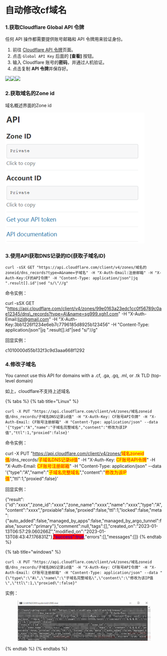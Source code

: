 # 自动修改cf域名



### 1.获取Cloudflare Global API 令牌

任何 API 操作都需要提供账号邮箱和 API 令牌用来验证身份。

1. 前往 [Cloudflare API 令牌](https://dash.cloudflare.com/profile/api-tokens)页面。
2. 点击 `Global API Key` 后面的 **\[查看]** 按钮。
3. 输入 Cloudflare 账号的**密码**，并通过人机验证。
4. 点击复制 **API 令牌**并保存好。

[![](https://user-images.githubusercontent.com/54703944/105816499-57cff100-5fef-11eb-9059-c22d91782d4e.png)](https://user-images.githubusercontent.com/54703944/105816499-57cff100-5fef-11eb-9059-c22d91782d4e.png)[![](https://user-images.githubusercontent.com/54703944/105816487-56062d80-5fef-11eb-969d-4de8b3f49491.png)](https://user-images.githubusercontent.com/54703944/105816487-56062d80-5fef-11eb-969d-4de8b3f49491.png)[![](https://user-images.githubusercontent.com/54703944/105816494-57375a80-5fef-11eb-8148-8c1fcb7d8865.png)](https://user-images.githubusercontent.com/54703944/105816494-57375a80-5fef-11eb-8148-8c1fcb7d8865.png)

### 2.获取域名的Zone id

域名概述界面的Zone id

![](../.gitbook/assets/image.png)

### 3.使用API获取DNS记录的ID(获取子域名ID) <a href="#shi-yong-api-huo-qu-dns-ji-lu-de-id" id="shi-yong-api-huo-qu-dns-ji-lu-de-id"></a>

```
curl -sSX GET "https://api.cloudflare.com/client/v4/zones/域名的zoneid/dns_records?type=A&name=子域名" -H "X-Auth-Email:注册邮箱" -H "X-Auth-Key:CF的API令牌" -H "Content-Type: application/json"|jq ".result[].id"|sed "s/\"//g"
```

命令实例：

curl -sSX GET "https://api.cloudflare.com/client/v4/zones/99e0163a23edc1cc0f56789c0ae12345/dns\_records?type=A\&name=sg999.xgh1.com" -H "X-Auth-Email:lizi@gmail.com" -H "X-Auth-Key:3bb1226f1234e6eb7c7796185d8925b123456" -H "Content-Type: application/json"|jq ".result\[].id"|sed "s/"//g"

回显实例：

c1010000d55b132f3c9d3aaa668f1292

### 4.修改子域名

You cannot use this API for domains with a .cf, .ga, .gq, .ml, or .tk TLD (top-level domain)

如上，cloudflare不支持上述域名

{% tabs %}
{% tab title="Linux" %}
```
curl -X PUT "https://api.cloudflare.com/client/v4/zones/域名zoneid值/dns_records/子域名DNS记录id值" -H "X-Auth-Key: CF账号API令牌" -H "X-Auth-Email: CF账号注册邮箱" -H "Content-Type: application/json" --data '{"type":"A","name":"子域名完整域名","content":"修改为该IP值","ttl":1,"proxied":false}'
```

命令实例：

curl -X PUT "https://api.cloudflare.com/client/v4/zones/<mark style="color:red;">域名zoneid值</mark>/dns\_records/<mark style="color:red;">子域名DNS记录id值</mark>" -H "X-Auth-Key: <mark style="color:red;">CF账号API令牌</mark>" -H "X-Auth-Email: <mark style="color:red;">CF账号注册邮箱</mark>" -H "Content-Type: application/json" --data '{"type":"A","name":"<mark style="color:red;">子域名完整域名</mark>","content":"<mark style="color:red;">修改为该IP值</mark>","ttl":1,"proxied":false}'

回显实例：

{"result":{"id":"xxxx","zone\_id":"xxxx","zone\_name":"xxxx","name":"xxxx","type":"A","content":"xxxx","proxiable":false,"proxied":false,"ttl":1,"locked":false,"meta":{"auto\_added":false,"managed\_by\_apps":false,"managed\_by\_argo\_tunnel":false,"source":"primary"},"comment":null,"tags":\[],"created\_on":"2023-01-13T06:57:29.060266Z","modified\_on":"2023-01-13T08:43:47.176831Z"},<mark style="color:blue;background-color:red;">"success":true</mark>,"errors":\[],"messages":\[]}
{% endtab %}

{% tab title="windows" %}
```
curl -X PUT "https://api.cloudflare.com/client/v4/zones/域名zoneid值/dns_records/子域名DNS记录id值" -H "X-Auth-Key: CF账号API令牌" -H "X-Auth-Email: CF账号注册邮箱" -H "Content-Type: application/json" --data "{\"type\":\"A\",\"name\":\"子域名完整域名\",\"content\":\"修改为该IP值\",\"ttl\":1,\"proxied\":false}"
```

实例：

<figure><img src="../.gitbook/assets/image (30).png" alt=""><figcaption></figcaption></figure>
{% endtab %}
{% endtabs %}













